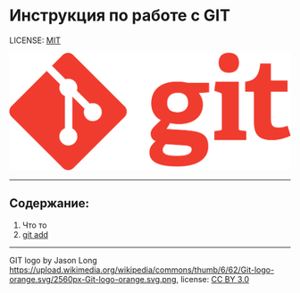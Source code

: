 # Инструкция по работе с GIT


LICENSE: [MIT](./license.md)

![Git logotip](./Files/Git-logo-orange.png)



---

## Содержание:
1. Что то 
2. [git add](./add.md)

---

GIT logo by Jason Long https://upload.wikimedia.org/wikipedia/commons/thumb/6/62/Git-logo-orange.svg/2560px-Git-logo-orange.svg.png, license: [CC BY 3.0](https://creativecommons.org/licenses/by/3.0/) 